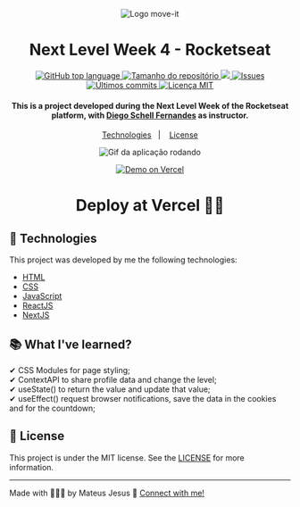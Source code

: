 <p align=center>
  <img src="https://res.cloudinary.com/dx3vxwusq/image/upload/v1614534243/favicon_nkkpiq.png" alt="Logo move-it">
</p>

<h1 align="center">Next Level Week 4 - Rocketseat</h1>

<p align="center">
  <a href="#language">
    <img alt="GitHub top language" src="https://img.shields.io/github/languages/top/MateusJSouza/MoveIt">
  </a>
  
  <a href="#repository-size">
    <img src="https://img.shields.io/github/repo-size/MateusJSouza/MoveIt" alt="Tamanho do repositório">
  </a>
  
  <a href="https://www.codacy.com/gh/MateusJSouza/MoveIt/dashboard?   utm_source=github.com&amp;utm_medium=referral&amp;utm_content=MateusJSouza/MoveIt&amp;utm_campaign=Badge_Grade">
    <img src="https://app.codacy.com/project/badge/Grade/a796513a06034c8881af558a48c9f6b9"/>
  </a>
  
  <a href="https://github.com/MateusJSouza/MoveIt/issues">
    <img src="https://img.shields.io/bitbucket/issues-raw/MateusJSouza/MoveIt" alt="Issues">
  </a>
  
  <a href="https://github.com/MateusJSouza/MoveIt/graphs/commit-activity">
    <img src="https://img.shields.io/github/last-commit/MateusJSouza/MoveIt" alt="Últimos commits">
  </a>
  
  <a href="https://github.com/MateusJSouza/MaratonaDiscovery/blob/main/LICENSE">
    <img src="https://img.shields.io/github/license/MateusJSouza/MoveIt" alt="Licença MIT">
  </a>
</p>

<h4 align="center">
  This is a project developed during the Next Level Week of the Rocketseat platform, with <a href="https://www.linkedin.com/in/diego-schell-fernandes/">Diego Schell Fernandes</a> as instructor.
</h4>

<p align="center">
  <a href="#rocket-technologies">Technologies</a>&nbsp;&nbsp;&nbsp;|&nbsp;&nbsp;&nbsp;
  <a href="#memo-license">License</a>
</p>

<p align="center">
  <img src="https://res.cloudinary.com/dx3vxwusq/image/upload/v1614534587/moveit3_tcemai.gif" alt="Gif da aplicação rodando">
</p>

<p align="center">
  <a href="https://move-it-mateusj.vercel.app" target="_blank">
    <img alt="Demo on Vercel" src="https://res.cloudinary.com/dx3vxwusq/image/upload/v1613186216/vercel-deploy_x5v2jc.png">
  </a>
  
<h1 align="center">
  Deploy at Vercel ☝🏽
</h1>

## 🚀 Technologies 
This project was developed by me the following technologies:

- [HTML](https://www.w3schools.com/html/)
- [CSS](https://www.w3schools.com/css/)
- [JavaScript](https://www.w3schools.com/js/DEFAULT.asp)
- [ReactJS](https://reactjs.org)
- [NextJS](https://nextjs.org)

## 📚 What I've learned?

✔ CSS Modules for page styling;<br>
✔ ContextAPI to share profile data and change the level;<br>
✔ useState() to return the value and update that value;<br>
✔ useEffect() request browser notifications, save the data in the cookies and for the countdown;

## 📝 License

This project is under the MIT license. See the [LICENSE](https://github.com/MateusJSouza/MoveIt/blob/main/LICENSE) for more information.

---

Made with 👨🏽‍💻 by Mateus Jesus 💙 [Connect with me!](https://www.linkedin.com/in/mateus-jesus)
